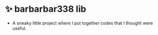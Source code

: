 # ✨ barbarbar338 lib
- A sneaky little project where I put together codes that I thought were useful.